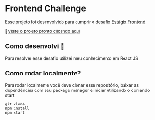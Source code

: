 # Frontend Challenge

Esse projeto foi desenvolvido para cumprir o desafio [Estágio Frontend](https://github.com/Send4BR/challenges/blob/main/front-end-estagio.md#desafio-de-est%C3%A1gio-front-end)

📌[Visite o projeto pronto clicando aqui]()

## Como desenvolvi 🧐

Para resolver esse desafio utilizei meu conhecimento em [React JS](https://pt-br.reactjs.org/)

## Como rodar localmente?

Para rodar localmente você deve clonar esse repositório, baixar as dependências com seu package manager e iniciar utilizando o comando start

``` 
git clone
npm install
npm start
```
